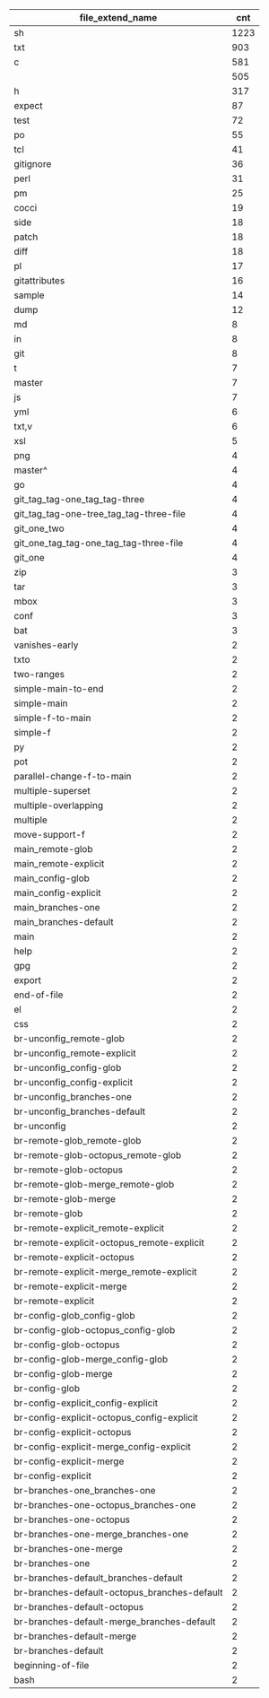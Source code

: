 |               file_extend_name               | cnt  |
|----------------------------------------------|------|
| sh                                           | 1223 |
| txt                                          | 903  |
| c                                            | 581  |
|                                              | 505  |
| h                                            | 317  |
| expect                                       | 87   |
| test                                         | 72   |
| po                                           | 55   |
| tcl                                          | 41   |
| gitignore                                    | 36   |
| perl                                         | 31   |
| pm                                           | 25   |
| cocci                                        | 19   |
| side                                         | 18   |
| patch                                        | 18   |
| diff                                         | 18   |
| pl                                           | 17   |
| gitattributes                                | 16   |
| sample                                       | 14   |
| dump                                         | 12   |
| md                                           | 8    |
| in                                           | 8    |
| git                                          | 8    |
| t                                            | 7    |
| master                                       | 7    |
| js                                           | 7    |
| yml                                          | 6    |
| txt,v                                        | 6    |
| xsl                                          | 5    |
| png                                          | 4    |
| master^                                      | 4    |
| go                                           | 4    |
| git_tag_tag-one_tag_tag-three                | 4    |
| git_tag_tag-one-tree_tag_tag-three-file      | 4    |
| git_one_two                                  | 4    |
| git_one_tag_tag-one_tag_tag-three-file       | 4    |
| git_one                                      | 4    |
| zip                                          | 3    |
| tar                                          | 3    |
| mbox                                         | 3    |
| conf                                         | 3    |
| bat                                          | 3    |
| vanishes-early                               | 2    |
| txto                                         | 2    |
| two-ranges                                   | 2    |
| simple-main-to-end                           | 2    |
| simple-main                                  | 2    |
| simple-f-to-main                             | 2    |
| simple-f                                     | 2    |
| py                                           | 2    |
| pot                                          | 2    |
| parallel-change-f-to-main                    | 2    |
| multiple-superset                            | 2    |
| multiple-overlapping                         | 2    |
| multiple                                     | 2    |
| move-support-f                               | 2    |
| main_remote-glob                             | 2    |
| main_remote-explicit                         | 2    |
| main_config-glob                             | 2    |
| main_config-explicit                         | 2    |
| main_branches-one                            | 2    |
| main_branches-default                        | 2    |
| main                                         | 2    |
| help                                         | 2    |
| gpg                                          | 2    |
| export                                       | 2    |
| end-of-file                                  | 2    |
| el                                           | 2    |
| css                                          | 2    |
| br-unconfig_remote-glob                      | 2    |
| br-unconfig_remote-explicit                  | 2    |
| br-unconfig_config-glob                      | 2    |
| br-unconfig_config-explicit                  | 2    |
| br-unconfig_branches-one                     | 2    |
| br-unconfig_branches-default                 | 2    |
| br-unconfig                                  | 2    |
| br-remote-glob_remote-glob                   | 2    |
| br-remote-glob-octopus_remote-glob           | 2    |
| br-remote-glob-octopus                       | 2    |
| br-remote-glob-merge_remote-glob             | 2    |
| br-remote-glob-merge                         | 2    |
| br-remote-glob                               | 2    |
| br-remote-explicit_remote-explicit           | 2    |
| br-remote-explicit-octopus_remote-explicit   | 2    |
| br-remote-explicit-octopus                   | 2    |
| br-remote-explicit-merge_remote-explicit     | 2    |
| br-remote-explicit-merge                     | 2    |
| br-remote-explicit                           | 2    |
| br-config-glob_config-glob                   | 2    |
| br-config-glob-octopus_config-glob           | 2    |
| br-config-glob-octopus                       | 2    |
| br-config-glob-merge_config-glob             | 2    |
| br-config-glob-merge                         | 2    |
| br-config-glob                               | 2    |
| br-config-explicit_config-explicit           | 2    |
| br-config-explicit-octopus_config-explicit   | 2    |
| br-config-explicit-octopus                   | 2    |
| br-config-explicit-merge_config-explicit     | 2    |
| br-config-explicit-merge                     | 2    |
| br-config-explicit                           | 2    |
| br-branches-one_branches-one                 | 2    |
| br-branches-one-octopus_branches-one         | 2    |
| br-branches-one-octopus                      | 2    |
| br-branches-one-merge_branches-one           | 2    |
| br-branches-one-merge                        | 2    |
| br-branches-one                              | 2    |
| br-branches-default_branches-default         | 2    |
| br-branches-default-octopus_branches-default | 2    |
| br-branches-default-octopus                  | 2    |
| br-branches-default-merge_branches-default   | 2    |
| br-branches-default-merge                    | 2    |
| br-branches-default                          | 2    |
| beginning-of-file                            | 2    |
| bash                                         | 2    |
